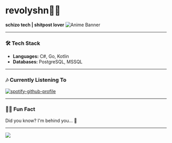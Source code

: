 #  revolyshn🌸🐍
**schizo tech | shitpost lover**
![Anime Banner](https://i.pinimg.com/736x/08/d6/78/08d67875272ab02254c9930e04d51888.jpg)


---

### 🛠️ **Tech Stack**

- **Languages:** C#, Go, Kotlin
- **Databases:** PostgreSQL, MSSQL


---

### 🎶 **Currently Listening To**

[![spotify-github-profile](https://spotify-github-profile.kittinanx.com/api/view?uid=t80vzc83lm8tvkn56npzkc8tj&cover_image=true&theme=novatorem&show_offline=false&background_color=121212&interchange=false&bar_color=53b14f&bar_color_cover=true)](https://spotify-github-profile.kittinanx.com/api/view?uid=t80vzc83lm8tvkn56npzkc8tj&redirect=true)

---

### 🐱‍💻 **Fun Fact**

Did you know? I'm behind you... 👀

---


<img src="https://count.getloli.com/get/@Revolyshn?theme=rule34"/>

